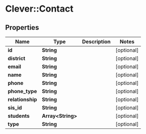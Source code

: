 # Clever::Contact

## Properties
Name | Type | Description | Notes
------------ | ------------- | ------------- | -------------
**id** | **String** |  | [optional] 
**district** | **String** |  | [optional] 
**email** | **String** |  | [optional] 
**name** | **String** |  | [optional] 
**phone** | **String** |  | [optional] 
**phone_type** | **String** |  | [optional] 
**relationship** | **String** |  | [optional] 
**sis_id** | **String** |  | [optional] 
**students** | **Array&lt;String&gt;** |  | [optional] 
**type** | **String** |  | [optional] 


